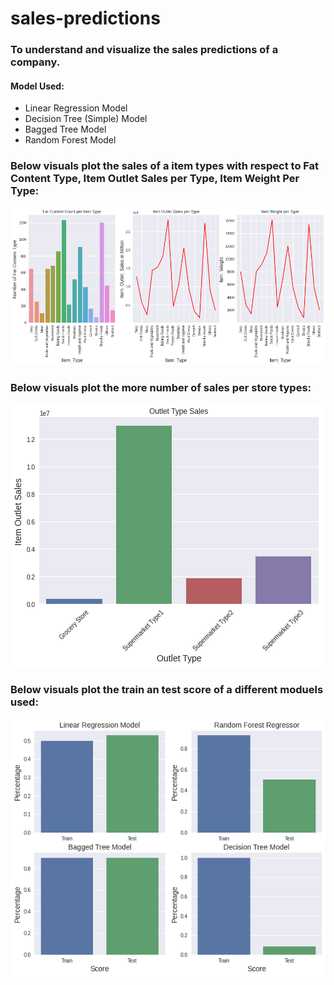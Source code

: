 # sales-predictions

### To understand and visualize the sales predictions of a company.

#### Model Used:
  - Linear Regression Model
  - Decision Tree (Simple) Model
  - Bagged Tree Model
  - Random Forest Model

### Below visuals plot the sales of a item types with respect to Fat Content Type, Item Outlet Sales per Type, Item Weight Per Type:
![Visualization](./assets/sales_types.png)


### Below visuals plot the more number of sales per store types:

![Visualization](./assets/outlet_types.png)


### Below visuals plot the train an test score of a different moduels used:

![Visualization](./assets/score.png)